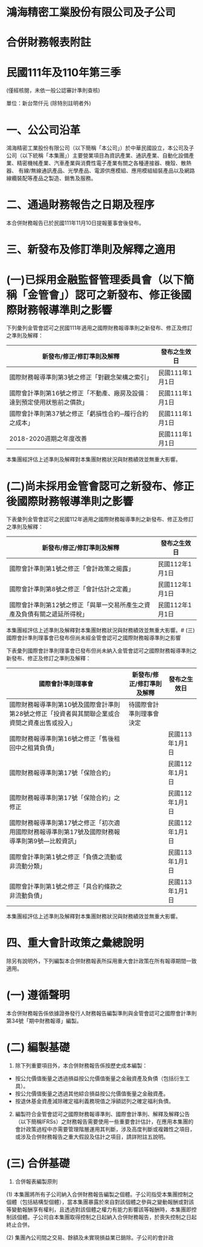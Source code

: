 # 鴻海精密工業股份有限公司及子公司

# 合併財務報表附註

# 民國111年及110年第三季

(僅經核閱，未依一般公認審計準則查核)

單位：新台幣仟元 (除特別註明者外)

# 一、公公司沿革

鴻海精密工業股份有限公司（以下簡稱「本公司」）於中華民國設立，本公司及子公司（以下統稱「本集團」）主要營業項目為資訊產業、通訊產業、自動化設備產業、精密機械產業、汽車產業與消費性電子產業有關之各種連接器、機殼、散熱器、 有線/無線通訊產品、光學產品、電源供應模組、應用模組組裝產品以及網路線纜裝配等產品之製造、銷售及服務。

# 二、通過財務報告之日期及程序

本合併財務報告已於民國111年11月10日提報董事會後發布。

# 三、新發布及修訂準則及解釋之適用

# (一)已採用金融監督管理委員會（以下簡稱「金管會」）認可之新發布、修正後國際財務報導準則之影響

下列彙列金管會認可之民國111年適用之國際財務報導準則之新發布、修正及修訂之準則及解釋：

|新發布/修正/修訂準則及解釋|發布之生效日|
|---|---|
|國際財務報導準則第3號之修正「對觀念架構之索引」|民國111年1月1日|
|國際會計準則第16號之修正「不動產、廠房及設備：達到預定使用狀態前之價款」|民國111年1月1日|
|國際會計準則第37號之修正「虧損性合約─履行合約之成本」|民國111年1月1日|
|2018-2020週期之年度改善|民國111年1月1日|

本集團經評估上述準則及解釋對本集團財務狀況與財務績效並無重大影響。

# (二)尚未採用金管會認可之新發布、修正後國際財務報導準則之影響

下表彙列金管會認可之民國112年適用之國際財務報導準則之新發布、修正及修訂之準則及解釋：

|新發布/修正/修訂準則及解釋|發布之生效日|
|---|---|
|國際會計準則第1號之修正「會計政策之揭露」|民國112年1月1日|
|國際會計準則第8號之修正「會計估計之定義」|民國112年1月1日|
|國際會計準則第12號之修正「與單一交易所產生之資產及負債有關之遞延所得稅」|民國112年1月1日|

本集團經評估上述準則及解釋對本集團財務狀況與財務績效並無重大影響。# (三) 國際會計準則理事會已發布但尚未經金管會認可之國際財務報導準則之影響

下表彙列國際會計準則理事會已發布但尚未納入金管會認可之國際財務報導準則之新發布、修正及修訂之準則及解釋：

|國際會計準則理事會|新發布/修正/修訂準則及解釋|發布之生效日|
|---|---|---|
|國際財務報導準則第10號及國際會計準則第28號之修正「投資者與其關聯企業或合資間之資產出售或投入」|待國際會計準則理事會決定| |
|國際財務報導準則第16號之修正「售後租回中之租賃負債」| |民國113年1月1日|
|國際財務報導準則第17號「保險合約」| |民國112年1月1日|
|國際財務報導準則第17號「保險合約」之修正| |民國112年1月1日|
|國際財務報導準則第17號之修正「初次適用國際財務報導準則第17號及國際財務報導準則第9號—比較資訊」| |民國112年1月1日|
|國際會計準則第1號之修正「負債之流動或非流動分類」| |民國113年1月1日|
|國際會計準則第1號之修正「具合約條款之非流動負債」| |民國113年1月1日|

本集團經評估上述準則及解釋對本集團財務狀況與財務績效並無重大影響。

# 四、重大會計政策之彙總說明

除另有說明外，下列編製本合併財務報表所採用重大會計政策在所有報導期間一致適用。

# (一) 遵循聲明

本合併財務報告係依據證券發行人財務報告編製準則與金管會認可之國際會計準則第34號「期中財務報導」編製。

# (二) 編製基礎

1. 除下列重要項目外，本合併財務報告係按歷史成本編製：

- 按公允價值衡量之透過損益按公允價值衡量之金融資產及負債（包括衍生工具）。
- 按公允價值衡量之透過其他綜合損益按公允價值衡量之金融資產。
- 按退休基金資產減除確定福利義務現值之淨額認列之確定福利負債。

2. 編製符合金管會認可之國際財務報導準則、國際會計準則、解釋及解釋公告（以下簡稱IFRSs）之財務報告需要使用一些重要會計估計，在應用本集團的會計政策過程中亦需要管理階層運用其判斷，涉及高度判斷或複雜性之項目，或涉及合併財務報告之重大假設及估計之項目，請詳附註五說明。

# (三) 合併基礎

1. 合併報表編製原則

(1) 本集團將所有子公司納入合併財務報告編製之個體。子公司指受本集團控制之個體（包括結構型個體），當本集團暴露於來自對該個體之參與之變動報酬或對該等變動報酬享有權利，且透過對該個體之權力有能力影響該等報酬時，本集團即控制該個體。子公司自本集團取得控制之日起納入合併財務報告，於喪失控制之日起終止合併。

(2) 集團內公司間之交易、餘額及未實現損益業已銷除。子公司的會計政